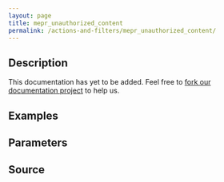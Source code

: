 ```yaml
---
layout: page
title: mepr_unauthorized_content
permalink: /actions-and-filters/mepr_unauthorized_content/
---
```


## Description

This documentation has yet to be added. Feel free to [fork our documentation project](https://github.com/caseproof/memberpress-docs) to help us.

## Examples


## Parameters


## Source

